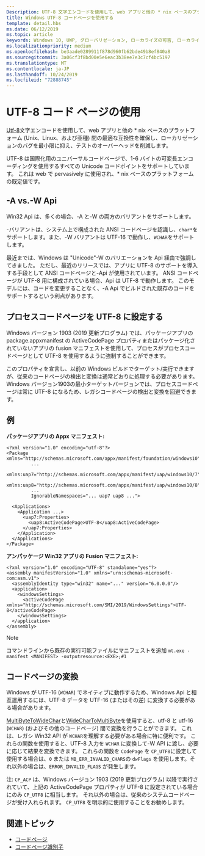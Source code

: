 ```yaml
---
Description: UTF-8 文字エンコードを使用して、web アプリと他の * nix ベースのプラットフォーム (Unix、Linux、および亜種) 間の最適な互換性を確保し、ローカリゼーションのバグを最小限に抑え、テストのオーバーヘッドを削減します。
title: Windows UTF-8 コードページを使用する
template: detail.hbs
ms.date: 06/12/2019
ms.topic: article
keywords: Windows 10, UWP, グローバリゼーション, ローカライズの可否, ローカライズ
ms.localizationpriority: medium
ms.openlocfilehash: be3aade0289911f878d960fb62bde49b8ef840a8
ms.sourcegitcommit: 3a06cf3f8bd00e5e6eac3b38ee7e3c7cf4bc5197
ms.translationtype: MT
ms.contentlocale: ja-JP
ms.lasthandoff: 10/24/2019
ms.locfileid: "72888745"
---
```

# <a name="use-the-utf-8-code-page"></a>UTF-8 コード ページの使用

[Utf-8](http://www.utf-8.com/)文字エンコードを使用して、web アプリと他の * nix ベースのプラットフォーム (Unix、Linux、および亜種) 間の最適な互換性を確保し、ローカリゼーションのバグを最小限に抑え、テストのオーバーヘッドを削減します。

UTF-8 は国際化用のユニバーサルコードページで、1-6 バイトの可変長エンコーディングを使用するすべての Unicode コードポイントをサポートしています。 これは web で pervasively に使用され、* nix ベースのプラットフォームの既定値です。

## <a name="-a-vs--w-apis"></a>-A vs.-W Api
  
Win32 Api は、多くの場合、-A と-W の両方のバリアントをサポートします。

-バリアントは、システム上で構成された ANSI コードページを認識し、`char*`をサポートします。また、-W バリアントは UTF-16 で動作し、`WCHAR`をサポートします。

最近までは、Windows は "Unicode"-W のバリエーションを Api 経由で強調してきました。 ただし、最近のリリースでは、アプリに UTF-8 のサポートを導入する手段として ANSI コードページと-Api が使用されています。 ANSI コードページが UTF-8 用に構成されている場合、Api は UTF-8 で動作します。 このモデルには、コードを変更することなく、-A Api でビルドされた既存のコードをサポートするという利点があります。

## <a name="set-a-process-code-page-to-utf-8"></a>プロセスコードページを UTF-8 に設定する

Windows バージョン 1903 (2019 更新プログラム) では、パッケージアプリの package.appxmanifest の ActiveCodePage プロパティまたはパッケージ化されていないアプリの fusion マニフェストを使用して、プロセスがプロセスコードページとして UTF-8 を使用するように強制することができます。

このプロパティを宣言し、以前の Windows ビルドでターゲット/実行できますが、従来のコードページの検出と変換は通常どおりに処理する必要があります。 Windows バージョン1903の最小ターゲットバージョンでは、プロセスコードページは常に UTF-8 になるため、レガシコードページの検出と変換を回避できます。

## <a name="examples"></a>例

**パッケージアプリの Appx マニフェスト:**

```xaml
<?xml version="1.0" encoding="utf-8"?>
<Package xmlns="http://schemas.microsoft.com/appx/manifest/foundation/windows10"
         ...
         xmlns:uap7="http://schemas.microsoft.com/appx/manifest/uap/windows10/7"
         xmlns:uap8="http://schemas.microsoft.com/appx/manifest/uap/windows10/8"
         ...
         IgnorableNamespaces="... uap7 uap8 ...">

  <Applications>
    <Application ...>
      <uap7:Properties>
        <uap8:ActiveCodePage>UTF-8</uap8:ActiveCodePage>
      </uap7:Properties>
    </Application>
  </Applications>
</Package>
```

**アンパッケージ Win32 アプリの Fusion マニフェスト:**

``` xaml
<?xml version="1.0" encoding="UTF-8" standalone="yes"?>
<assembly manifestVersion="1.0" xmlns="urn:schemas-microsoft-com:asm.v1">
  <assemblyIdentity type="win32" name="..." version="6.0.0.0"/>
  <application>
    <windowsSettings>
      <activeCodePage xmlns="http://schemas.microsoft.com/SMI/2019/WindowsSettings">UTF-8</activeCodePage>
    </windowsSettings>
  </application>
</assembly>
```

> [!NOTE]
> コマンドラインから既存の実行可能ファイルにマニフェストを追加 `mt.exe -manifest <MANIFEST> -outputresource:<EXE>;#1`

## <a name="code-page-conversion"></a>コードページの変換

Windows が UTF-16 (`WCHAR`) でネイティブに動作するため、Windows Api と相互運用するには、UTF-8 データを UTF-16 (またはその逆) に変換する必要がある場合があります。

[MultiByteToWideChar](https://docs.microsoft.com/windows/desktop/api/stringapiset/nf-stringapiset-multibytetowidechar)と[WideCharToMultiByte](https://docs.microsoft.com/windows/desktop/api/stringapiset/nf-stringapiset-widechartomultibyte)を使用すると、utf-8 と utf-16 (`WCHAR`) (およびその他のコードページ) 間で変換を行うことができます。 これは、レガシ Win32 API が `WCHAR`を理解する必要がある場合に特に便利です。 これらの関数を使用すると、UTF-8 入力を `WCHAR` に変換して-W API に渡し、必要に応じて結果を変換できます。
これらの関数を `CodePage` を `CP_UTF8`に設定して使用する場合は、`0` または `MB_ERR_INVALID_CHARS`の `dwFlags` を使用します。それ以外の場合は、`ERROR_INVALID_FLAGS` が発生します。

注: `CP_ACP` は、Windows バージョン 1903 (2019 更新プログラム) 以降で実行されていて、上記の ActiveCodePage プロパティが UTF-8 に設定されている場合にのみ `CP_UTF8` に相当します。 それ以外の場合は、従来のシステムコードページが受け入れられます。 `CP_UTF8` を明示的に使用することをお勧めします。

## <a name="related-topics"></a>関連トピック

- [コードページ](https://docs.microsoft.com/windows/desktop/Intl/code-pages)
- [コードページ識別子](https://docs.microsoft.com/windows/desktop/Intl/code-page-identifiers)
